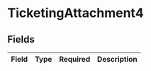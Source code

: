 # TicketingAttachment4


## Fields

| Field       | Type        | Required    | Description |
| ----------- | ----------- | ----------- | ----------- |